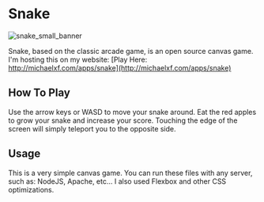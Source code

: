 # Snake
![snake_small_banner](https://user-images.githubusercontent.com/25538372/60645063-b29a6a00-9e05-11e9-83ef-68e71e7ab99b.png)

Snake, based on the classic arcade game, is an open source canvas game. I'm hosting this on my website:
[Play Here: http://michaelxf.com/apps/snake](http://michaelxf.com/apps/snake)



## How To Play
Use the arrow keys or WASD to move your snake around. Eat the red apples to grow your snake and increase your score. Touching the edge of the screen will simply teleport you to the opposite side.

## Usage
This is a very simple canvas game. You can run these files with any server, such as: NodeJS, Apache, etc... I also used Flexbox and other CSS optimizations.
